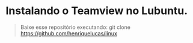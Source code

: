 # Instalando o Teamview no Lubuntu.
> Baixe esse repositório executando: 
> git clone  https://github.com/henriquelucas/linux
